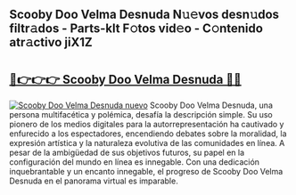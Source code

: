 ## Scooby Doo Velma Desnuda N𝚞𝚎vos desn𝚞dos filtr𝚊dos - Parts-klt F𝚘tos vid𝚎o - C𝚘ntenido atr𝚊ctivo jiX1Z

# <h2><a href="http://mb8kcz.tromn.icu/?c=Scooby+Doo+Velma+Desnuda">🔗👉👉👉 Scooby Doo Velma Desnuda 🔗🔗</a></h2>

[![Scooby Doo Velma Desnuda nuevo](https://i.imgur.com/pEAQMta.gif)](http://mb8kcz.tromn.icu/?c=Scooby+Doo+Velma+Desnuda)
Scooby Doo Velma Desnuda, una persona multifacética y polémica, desafía la descripción simple. Su uso pionero de los medios digitales para la autorrepresentación ha cautivado y enfurecido a los espectadores, encendiendo debates sobre la moralidad, la expresión artística y la naturaleza evolutiva de las comunidades en línea. A pesar de la ambigüedad de sus objetivos futuros, su papel en la configuración del mundo en línea es innegable. Con una dedicación inquebrantable y un encanto innegable, el progreso de Scooby Doo Velma Desnuda en el panorama virtual es imparable.
